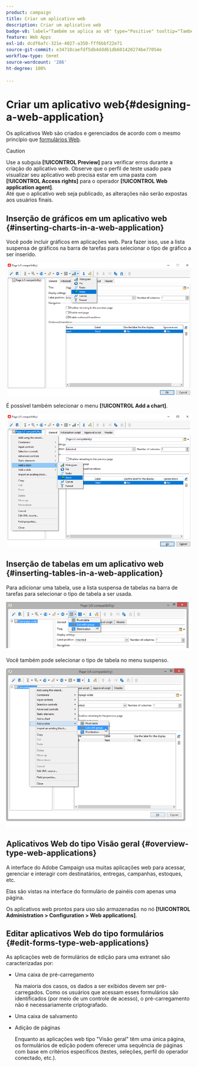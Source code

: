 ```yaml
---
product: campaign
title: Criar um aplicativo web
description: Criar um aplicativo web
badge-v8: label="Também se aplica ao v8" type="Positive" tooltip="Também se aplica ao Campaign v8"
feature: Web Apps
exl-id: dcdf6afc-321e-4027-a350-fff6bbf22e71
source-git-commit: e34718caefdf5db4ddd61db601420274be77054e
workflow-type: tm+mt
source-wordcount: '286'
ht-degree: 100%

---
```


# Criar um aplicativo web{#designing-a-web-application}



Os aplicativos Web são criados e gerenciados de acordo com o mesmo princípio que [formulários Web](about-web-forms.md).

>[!CAUTION]
>
>Use a subguia **[!UICONTROL Preview]** para verificar erros durante a criação do aplicativo web. Observe que o perfil de teste usado para visualizar seu aplicativo web precisa estar em uma pasta com **[!UICONTROL Access rights]** para o operador **[!UICONTROL Web application agent]**. </br>Até que o aplicativo web seja publicado, as alterações não serão expostas aos usuários finais.

## Inserção de gráficos em um aplicativo web {#inserting-charts-in-a-web-application}

Você pode incluir gráficos em aplicações web. Para fazer isso, use a lista suspensa de gráficos na barra de tarefas para selecionar o tipo de gráfico a ser inserido.

![](assets/s_ncs_admin_webapps_bar_graph.png)

É possível também selecionar o menu **[!UICONTROL Add a chart]**.

![](assets/s_ncs_admin_webapps_graph.png)

## Inserção de tabelas em um aplicativo web {#inserting-tables-in-a-web-application}

Para adicionar uma tabela, use a lista suspensa de tabelas na barra de tarefas para selecionar o tipo de tabela a ser usada.

![](assets/s_ncs_admin_webapps_bar_table.png)

Você também pode selecionar o tipo de tabela no menu suspenso.

![](assets/s_ncs_admin_webapps_table.png)

## Aplicativos Web do tipo Visão geral {#overview-type-web-applications}

A interface do Adobe Campaign usa muitas aplicações web para acessar, gerenciar e interagir com destinatários, entregas, campanhas, estoques, etc.

Elas são vistas na interface do formulário de painéis com apenas uma página.

Os aplicativos web prontos para uso são armazenadas no nó **[!UICONTROL Administration > Configuration > Web applications]**.

## Editar aplicativos Web do tipo formulários {#edit-forms-type-web-applications}

As aplicações web de formulários de edição para uma extranet são caracterizadas por:

* Uma caixa de pré-carregamento

  Na maioria dos casos, os dados a ser exibidos devem ser pré-carregados. Como os usuários que acessam esses formulários são identificados (por meio de um controle de acesso), o pré-carregamento não é necessariamente criptografado.

* Uma caixa de salvamento
* Adição de páginas

  Enquanto as aplicações web tipo &quot;Visão geral&quot; têm uma única página, os formulários de edição podem oferecer uma sequência de páginas com base em critérios específicos (testes, seleções, perfil do operador conectado, etc.).

